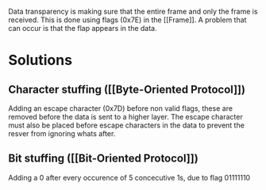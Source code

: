 Data transparency is making sure that the entire frame and only the frame is received. This is done using flags (0x7E) in the [[Frame]]. A problem that can occur is that the flap appears in the data.
# Solutions
## Character stuffing ([[Byte-Oriented Protocol]])
Adding an escape character (0x7D) before non valid flags, these are removed before the data is sent to a higher layer. The escape character must also be placed before escape characters in the data to prevent the resver from ignoring whats after.
## Bit stuffing ([[Bit-Oriented Protocol]])
Adding a 0 after every occurence of 5 concecutive 1s, due to flag 01111110